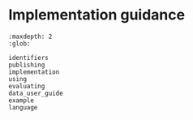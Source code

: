 # Implementation guidance

```{toctree}
:maxdepth: 2
:glob:

identifiers
publishing
implementation
using
evaluating
data_user_guide
example
language
```
